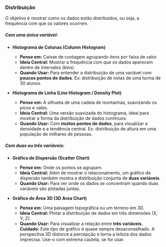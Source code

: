 ### **Distribuição**

O objetivo é mostrar como os dados estão distribuídos, ou seja, a frequência com que os valores ocorrem.

##### **Com uma única variável:**
*   **Histograma de Colunas (Column Histogram)**
    *   **Pense em:** Caixas de contagem agrupando itens por faixa de valor.
    *   **Ideia Central:** Mostrar a frequência com que os dados aparecem dentro de intervalos (bins).
    *   **Quando Usar:** Para entender a distribuição de uma variável com **poucos pontos de dados**. Ex: distribuição de notas de uma turma de 30 alunos.

*   **Histograma de Linha (Line Histogram / Density Plot)**
    *   **Pense em:** A silhueta de uma cadeia de montanhas, suavizando os picos e vales.
    *   **Ideia Central:** Uma versão suavizada do histograma, ideal para mostrar a forma da distribuição de dados contínuos.
    *   **Quando Usar:** Com **muitos pontos de dados**, para visualizar a densidade e a tendência central. Ex: distribuição de altura em uma população de milhares de pessoas.

##### **Com duas ou três variáveis:**
*   **Gráfico de Dispersão (Scatter Chart)**
    *   **Pense em:** Onde os pontos se agrupam.
    *   **Ideia Central:** Além de mostrar o relacionamento, um gráfico de dispersão também mostra a distribuição conjunta de **duas variáveis**.
    *   **Quando Usar:** Para ver onde os dados se concentram quando duas variáveis são plotadas juntas.

*   **Gráfico de Área 3D (3D Area Chart)**
    *   **Pense em:** Uma paisagem topográfica ou um terreno em 3D.
    *   **Ideia Central:** Plotar a distribuição de dados em três dimensões (X, Y, Z).
    *   **Quando Usar:** Para visualizar a relação entre **três variáveis**. **Cuidado:** Este tipo de gráfico é quase sempre desaconselhado. A perspectiva 3D distorce a percepção e torna a leitura dos dados imprecisa. Use-o com extrema cautela, se for usar.